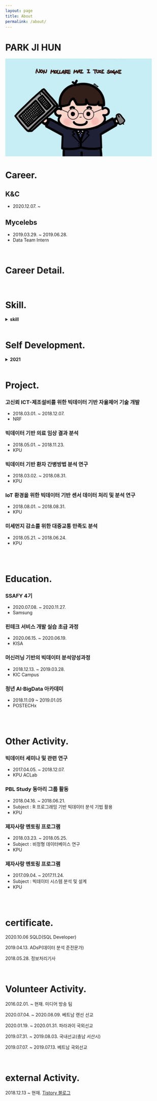 ```yaml
---
layout: page
title: About
permalink: /about/
---
```


# PARK JI HUN

<img src="/assets/img/posts/Zhun.jpg" alt="Zhun" style="zoom: 45%;" />

<br/>

# Career.

## K&C

- 2020.12.07. ~

## Mycelebs

- 2019.03.29. ~ 2019.06.28.
- Data Team Intern

<br/>

# Career Detail.

<br/>

# Skill.

<details>
  <summary><strong>skill</strong></summary>
- Language : Java, JavaScript, HTML5, jQuery, SQL, Python, C++<br/>
- Back-end : Spring, JPA <br/>
- Database : MS-SQL, MySQL<br/>
</details>

<br/>

# Self Development.

<details>
  <summary><strong>2021</strong></summary>

Book

- [자바 ORM 표준 JPA 프로그래밍 (김영한)](https://jihunparkme.github.io/JPA-Programming/)<br/>
- [Clean Code (Robert C. Martin)](https://jihunparkme.github.io/CleanCode/)<br/>
- [객체지향의 사실과 오해 (조영호)](<https://jihunparkme.github.io/categories/#(Book)%EA%B0%9D%EC%B2%B4%EC%A7%80%ED%96%A5%EC%9D%98-%EC%82%AC%EC%8B%A4%EA%B3%BC-%EC%98%A4%ED%95%B4>)<br/>
- [Effective Java 3/E (Joshua Bloch)](<https://jihunparkme.github.io/categories/#(Book)Effective-JAVA-3/E>) ~ing<br/>
  <br/>
  Lecture
  <br/>
- [스프링 입문 - 코드로 배우는 스프링 부트, 웹 MVC, DB 접근 기술](https://github.com/jihunparkme/spring_study/tree/master/hello-spring) ~ing<br/>

</details>

<br/>

# Project.

### 고신뢰 ICT-제조설비를 위한 빅데이터 기반 자율제어 기술 개발

- 2018.03.01. ~ 2018.12.07.
- NRF

### 빅데이터 기반 의료 임상 결과 분석

- 2018.05.01. ~ 2018.11.23.
- KPU

### 빅데이터 기반 환자 간병방법 분석 연구

- 2018.03.02. ~ 2018.08.31.
- KPU

### **IoT** 환경을 위한 빅데이터 기반 센서 데이터 처리 및 분석 연구

- 2018.08.01. ~ 2018.08.31.
- KPU

### 미세먼지 감소를 위한 대중교통 만족도 분석

- 2018.05.21. ~ 2018.06.24.
- KPU

<br/>

<br/>

# Education.

### SSAFY 4기

- 2020.07.08. ~ 2020.11.27.
- Samsung

### 핀테크 서비스 개발 실습 초급 과정

- 2020.06.15. ~ 2020.06.19.
- KISA

### 머신러닝 기반의 빅데이터 분석양성과정

- 2018.12.13. ~ 2019.03.28.
- KIC Campus

### 청년 AI·BigData 아카데미

- 2018.11.09 ~ 2019.01.05
- POSTECHx

<br>

<br>

# Other Activity.

### 빅데이터 세미나 및 관련 연구

- 2017.04.05. ~ 2018.12.07.
- KPU ACLab

### PBL Study 동아리 그룹 활동

- 2018.04.16. ~ 2018.06.21.
- Subject : R 프로그래밍 기반 빅데이터 분석 기법 활용
- KPU

### 제자사랑 멘토링 프로그램

- 2018.03.23. ~ 2018.05.25.
- Subject : 비정형 데이터베이스 연구
- KPU

### 제자사랑 멘토링 프로그램

- 2017.09.04. ~ 2017.11.24.
- Subject : 빅데이터 시스템 분석 및 설계
- KPU

<br/>

<br/>

# certificate.

2020.10.06 SQLD(SQL Developer)

2019.04.13. ADsP(데이터 분석 준전문가)

2018.05.28. 정보처리기사

<br/>

# Volunteer Activity.

2016.02.01. ~ 현재. 미디어 방송 팀

2020.07.04. ~ 2020.08.09. 베트남 랜선 선교

2020.01.19. ~ 2020.01.31. 파라과이 국외선교

2019.07.31. ~ 2019.08.03. 국내선교(충남 서산시)

2019.07.07. ~ 2019.07.13. 베트남 국외선교

<br/>

# external Activity.

2018.12.13 ~ 현재. [Tistory 블로그](https://data-make.tistory.com/)

<br/>
